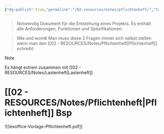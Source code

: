 ```yaml
---
{"dg-publish":true,"permalink":"/02-resources/notes/pflichtenheft/","tags":["prüfungsrelevant","projektmanagement"],"noteIcon":""}
---
```


>Notwendig Dokument für die Entstehung eines Projekts.
>Es enthält alle Anforderungen, Funktionen und Spezifikationen.
 
>W**i**e und wom**i**t
>Man muss diese 2 Fragen immer sich selbst stellen wenn man den [[02 - RESOURCES/Notes/Pflichtenheft\|Pflichtenheft]] schreibt.

>[!note] 
>Es hängt extrem zusammen mit [[02 - RESOURCES/Notes/Lastenheft\|Lastenheft]]
# [[02 - RESOURCES/Notes/Pflichtenheft\|Pflichtenheft]] Bsp
![[lexoffice-Vorlage-Pflichtenheft.pdf]]
